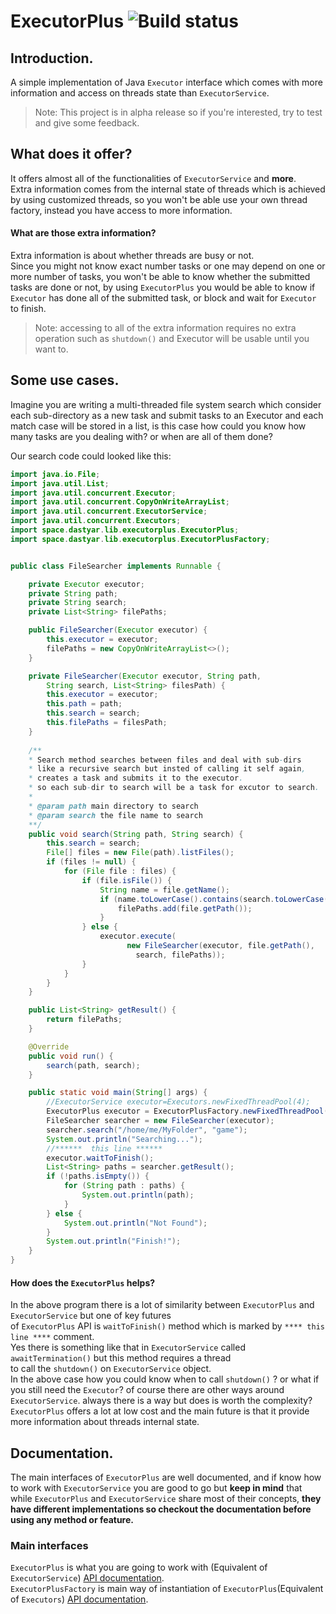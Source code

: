 # ExecutorPlus ![Build status](https://img.shields.io/teamcity/codebetter/bt428.svg)

## Introduction.
A simple implementation of Java `Executor` interface which comes with more information and access on threads state than `ExecutorService`.
> Note: This project is in alpha release so if you're interested, try to test and give some feedback.

## What does it offer?
It offers almost all of the functionalities of `ExecutorService` and **more**.  
Extra information comes from the internal state of threads which is achieved by using customized threads, so you won't be able use your own thread factory, instead you have access to more information.
#### What are those extra information? 
Extra information is about whether threads are busy or not.  
Since you might not know exact number tasks or one may depend on
one or more number of tasks, you won't be able to know whether 
the submitted tasks are done or not, by using `ExecutorPlus` you would be able to
know if `Executor` has done all of the submitted task, or block and wait for `Executor` to finish.  
> Note: accessing to all of the extra information requires no extra operation such as `shutdown()` and Executor will be  usable until you want to.  

## Some use cases.
Imagine you are writing a multi-threaded file system search which consider each sub-directory as a new task and submit tasks to an Executor 
and each match case will be stored in a list, is this case how could you know how many tasks are you dealing with? or when are all of them done?

Our search code could looked like this:

```java
import java.io.File;
import java.util.List;
import java.util.concurrent.Executor;
import java.util.concurrent.CopyOnWriteArrayList;
import java.util.concurrent.ExecutorService;
import java.util.concurrent.Executors;
import space.dastyar.lib.executorplus.ExecutorPlus;
import space.dastyar.lib.executorplus.ExecutorPlusFactory;


public class FileSearcher implements Runnable {

    private Executor executor;
    private String path;
    private String search;
    private List<String> filePaths;

    public FileSearcher(Executor executor) {
        this.executor = executor;
        filePaths = new CopyOnWriteArrayList<>();
    }

    private FileSearcher(Executor executor, String path,
        String search, List<String> filesPath) {
        this.executor = executor;
        this.path = path;
        this.search = search;
        this.filePaths = filesPath;
    }
	
    /**
    * Search method searches between files and deal with sub-dirs 
    * like a recursive search but insted of calling it self again, 
    * creates a task and submits it to the executor.
    * so each sub-dir to search will be a task for excutor to search.
    * 
    * @param path main directory to search
    * @param search the file name to search 
    **/
    public void search(String path, String search) {
        this.search = search;
        File[] files = new File(path).listFiles();
        if (files != null) {
            for (File file : files) {
                if (file.isFile()) {
                    String name = file.getName();
                    if (name.toLowerCase().contains(search.toLowerCase())) {
                        filePaths.add(file.getPath());
                    }
                } else {
                    executor.execute(
                          new FileSearcher(executor, file.getPath(),
                            search, filePaths));
                }
            }
        }
    }

    public List<String> getResult() {
        return filePaths;
    }

    @Override
    public void run() {
        search(path, search);
    }

    public static void main(String[] args) {
        //ExecutorService executor=Executors.newFixedThreadPool(4);
        ExecutorPlus executor = ExecutorPlusFactory.newFixedThreadPool(4);
        FileSearcher searcher = new FileSearcher(executor);
        searcher.search("/home/me/MyFolder", "game");
        System.out.println("Searching...");
        //******  this line ******
        executor.waitToFinish();
        List<String> paths = searcher.getResult();
        if (!paths.isEmpty()) {
            for (String path : paths) {
                System.out.println(path);
            }
        } else {
            System.out.println("Not Found");
        }
        System.out.println("Finish!");
    }
}

```
#### How does the `ExecutorPlus` helps?
In the above program there is a lot of similarity between `ExecutorPlus` and `ExecutorService` but one of key futures <br/>of
`ExecutorPlus` API is `waitToFinish()` method which is marked by `**** this line ****` comment.<br/>
Yes there is something like that in `ExecutorService` called `awaitTermination()` but this method requires a thread<br/> to call the `shutdown()` on `ExecutorService` object.<br/> In the above case how you could know when to call `shutdown()` ? or what if you still need the `Executor`? of course there are other ways around `ExecutorService`. always there is a way but does is worth the complexity? <br/>
`ExecutorPlus` offers a lot at low cost and the main future is that it provide more information about threads internal state.<br/>
## Documentation.
The main interfaces of `ExecutorPlus` are well documented, and if know how to work with `ExecutorService` you are good to go but **keep in mind** that while `ExecutorPlus` and `ExecutorService` share most of their concepts, **they have different implementations so checkout the documentation before using any method or feature.**
### Main interfaces
`ExecutorPlus` is what you are going to work with (Equivalent of `ExecutorService`) [API documentation](https://github.com/AlirezaDastyar/ExecutorPlus/blob/master/src/main/java/space/dastyar/lib/executorplus/ExecutorPlus.java).  
`ExecutorPlusFactory` is main way of instantiation of `ExecutorPlus`(Equivalent of `Executors`) [API documentation](https://github.com/AlirezaDastyar/ExecutorPlus/blob/master/src/main/java/space/dastyar/lib/executorplus/ExecutorPlusFactory.java).  
